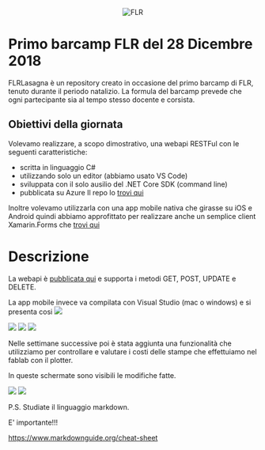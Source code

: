 <p align="center">
    <img src="https://fablabromagna.org/wp-content/uploads/2015/10/LogoSito3.png" alt="FLR" />
</p>

# Primo barcamp FLR del 28 Dicembre 2018 
FLRLasagna è un repository creato in occasione del primo barcamp di FLR, tenuto durante il periodo natalizio.
La formula del barcamp prevede che ogni partecipante sia al tempo stesso docente e corsista.

## Obiettivi della giornata
Volevamo realizzare, a scopo dimostrativo, una webapi RESTFul con le seguenti caratteristiche:
* scritta in linguaggio C# 
* utilizzando solo un editor (abbiamo usato VS Code) 
* sviluppata con il solo ausilio del .NET Core SDK (command line) 
* pubblicata su Azure
Il repo lo  <a href="https://github.com/fablabromagna-org/FLRLasagna/tree/master/FLRAzure
">trovi qui</a>

Inoltre volevamo utilizzarla con una app mobile nativa che girasse su iOS e Android quindi abbiamo approfittato per realizzare anche un semplice client Xamarin.Forms che 
<a href="https://github.com/fablabromagna-org/FLRLasagna/tree/master/FLRLasagna">
trovi qui </a>

# Descrizione
La webapi è <a href="https://flr.azurewebsites.net/api/lasagna">pubblicata qui</a>
e supporta i metodi GET, POST, UPDATE e DELETE.

La app mobile invece va compilata con Visual Studio (mac o windows) e si presenta cosi <img src="https://github.com/fablabromagna-org/FLRLasagna/blob/master/FLRLasagna/FLRLasagna/Images/Home.png"/>

<img src="https://github.com/fablabromagna-org/FLRLasagna/blob/master/FLRLasagna/FLRLasagna/Images/Page1.png"/>

<img src="https://github.com/fablabromagna-org/FLRLasagna/blob/master/FLRLasagna/FLRLasagna/Images/Page2.png"/>

<img src="https://github.com/fablabromagna-org/FLRLasagna/blob/master/FLRLasagna/FLRLasagna/Images/Page3.png"/>

Nelle settimane successive poi è stata aggiunta una funzionalità che utilizziamo per controllare e valutare i costi delle stampe che effettuiamo nel fablab con il plotter.

In queste schermate sono visibili le modifiche fatte.


<img src="https://github.com/fablabromagna-org/FLRLasagna/blob/master/FLRLasagna/FLRLasagna/Images/Page4.png"/>

<img src="https://github.com/fablabromagna-org/FLRLasagna/blob/master/FLRLasagna/FLRLasagna/Images/Page5.png"/>

P.S.
Studiate il linguaggio markdown.

E' importante!!!

https://www.markdownguide.org/cheat-sheet

